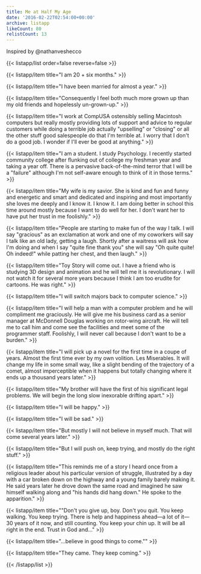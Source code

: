 ```yaml
---
title: Me at Half My Age
date: '2016-02-22T02:54:00+00:00'
archive: listapp
likeCount: 80
relistCount: 13
---
```


Inspired by @nathanveshecco

<!--more-->

{{< listapp/list order=false reverse=false >}}

   {{< listapp/item title="I am 20 + six months." >}}

   {{< listapp/item title="I have been married for almost a year." >}}

   {{< listapp/item title="Consequently I feel both much more grown up than my old friends and hopelessly un-grown-up." >}}

   {{< listapp/item title="I work at CompUSA ostensibly selling Macintosh computers but really mostly providing lots of support and advice to regular customers while doing a terrible job actually \"upselling\" or \"closing\" or all the other stuff good salespeople do that I'm terrible at. I worry that I don't do a good job. I wonder if I'll ever be good at anything." >}}

   {{< listapp/item title="I am a student. I study Psychology. I recently started community college after flunking out of college my freshman year and taking a year off. There is a pervasive back-of-the-mind terror that I will be a \"failure\" although I'm not self-aware enough to think of it in those terms." >}}

   {{< listapp/item title="My wife is my savior. She is kind and fun and funny and energetic and smart and dedicated and inspiring and most importantly she loves me deeply and I know it. I know it. I am doing better in school this time around mostly because I want to do well for her. I don't want her to have put her trust in me foolishly." >}}

   {{< listapp/item title="People are starting to make fun of the way I talk. I will say \"gracious\" as an exclamation at work and one of my coworkers will say I talk like an old lady, getting a laugh. Shortly after a waitress will ask how I'm doing and when I say \"quite fine thank you\" she will say \"Oh quite quite! Oh indeed!\" while patting her chest, and then laugh." >}}

   {{< listapp/item title="Toy Story will come out. I have a friend who is studying 3D design and animation and he will tell me it is revolutionary. I will not watch it for several more years because I think I am too erudite for cartoons. He was right." >}}

   {{< listapp/item title="I will switch majors back to computer science." >}}

   {{< listapp/item title="I will help a man with a computer problem and he will compliment me graciously. He will give me his business card as a senior manager at McDonnell Douglas working on rotor-wing aircraft. He will tell me to call him and come see the facilities and meet some of the programmer staff. Foolishly, I will never call because I don't want to be a burden." >}}

   {{< listapp/item title="I will pick up a novel for the first time in a coupe of years. Almost the first time ever by my own volition. Les Miserables. It will change my life in some small way, like a slight bending of the trajectory of a comet, almost imperceptible when it happens but totally changing where it ends up a thousand years later." >}}

   {{< listapp/item title="My brother will have the first of his significant legal problems. We will begin the long slow inexorable drifting apart." >}}

   {{< listapp/item title="I will be happy." >}}

   {{< listapp/item title="I will be sad." >}}

   {{< listapp/item title="But mostly I will not believe in myself much. That will come several years later." >}}

   {{< listapp/item title="But I will push on, keep trying, and mostly do the right stuff." >}}

   {{< listapp/item title="This reminds me of a story I heard once from a religious leader about his particular version of struggle, illustrated by a day with a car broken down on the highway and a young family barely making it. He said years later he drove down the same road and imagined he saw himself walking along and \"his hands did hang down.\" He spoke to the apparition." >}}

   {{< listapp/item title="\"Don't you give up, boy. Don't you quit. You keep walking. You keep trying. There is help and happiness ahead—a lot of it—30 years of it now, and still counting. You keep your chin up. It will be all right in the end. Trust in God and..." >}}

   {{< listapp/item title="...believe in good things to come.\"" >}}

   {{< listapp/item title="They came. They keep coming." >}}

{{< /listapp/list >}}
